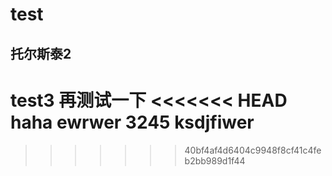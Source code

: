 # test
## 托尔斯泰2
test3
再测试一下
<<<<<<< HEAD
haha
ewrwer
3245
ksdjfiwer
=======
>>>>>>> 40bf4af4d6404c9948f8cf41c4feb2bb989d1f44
